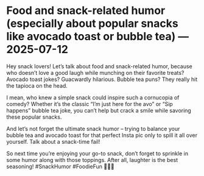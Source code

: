 # Food and snack-related humor (especially about popular snacks like avocado toast or bubble tea) — 2025-07-12

Hey snack lovers! Let’s talk about food and snack-related humor, because who doesn’t love a good laugh while munching on their favorite treats? Avocado toast jokes? Guacwardly hilarious. Bubble tea puns? They really hit the tapioca on the head. 

I mean, who knew a simple snack could inspire such a cornucopia of comedy? Whether it’s the classic “I’m just here for the avo” or “Sip happens” bubble tea joke, you can’t help but crack a smile while savoring these popular snacks.

And let’s not forget the ultimate snack humor – trying to balance your bubble tea and avocado toast for that perfect Insta pic only to spill it all over yourself. Talk about a snack-time fail! 

So next time you’re enjoying your go-to snack, don’t forget to sprinkle in some humor along with those toppings. After all, laughter is the best seasoning! #SnackHumor #FoodieFun 🥑🍵🤣